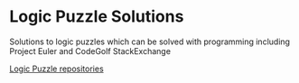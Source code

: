 # Logic Puzzle Solutions

Solutions to logic puzzles which can be solved with programming including Project Euler and CodeGolf StackExchange

[Logic Puzzle repositories](https://www.reddit.com/r/learnprogramming/comments/244yqk/sites_like_project_euler/)
